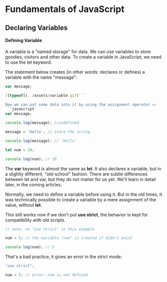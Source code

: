 # Fundamentals of JavaScript

## Declaring Variables

#### Defining Variable

A variable is a "named storage" for data. We can use variables to store goodies, visitors and other data.
To create a variable in JavaScript, we need to use the let keyword.

The statement below creates (in other words: declares or defines) a variable with the name "message":

```javascript
var message;

![typeof](../assets/variable.gif)```

Now we can put some data into it by using the assignment operator =:
```javascript
var message;

console.log(message); //undefined

message = 'Hello'; // store the string

console.log(message); // 'Hello'

let num = 10;

console.log(num); // 10

```

The **var** keyword is almost the same as **let**. It also declares a variable, but in a slightly different, "old-school" fashion. 
There are subtle differences between let and var, but they do not matter for us yet. We'll learn in detail later, in the 
coming articles.

Normally, we need to define a variable before using it. But in the old times, it was technically possible to create a 
variable by a mere assignment of the value, without **let**.

This still works now if we don't put **use strict**, the behavior is kept for compatibility with old scripts.

```javascript
// note: no "use strict" in this example

num = 5; // the variable "num" is created if didn't exist

console.log(num); // 5
```

That's a bad practice, it gives an error in the strict mode:

```javascript
"use strict";

num = 5; // error: num is not defined
```
